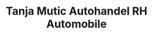 ---
title: "Tanja Mutic Autohandel RH Automobile"
url: /hemmingen/tanja-mutic-autohandel-rh-automobile/
shop: Autohaus
---